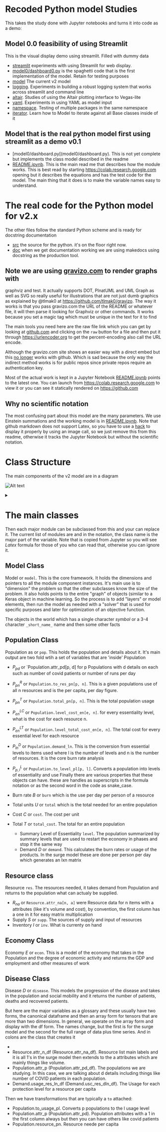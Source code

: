 # Recoded Python model Studies

This takes the study done with Jupyter notebooks and turns it into code as a
demo:

## Model 0.0 feasibility of using Streamlit
This is the visual display demo using streamlit. Filled with dummy data

- [streamlit](streamlit) experiments with using Streamlit for web display.
- [model0/dashboard0.py](model0/dashboard0.py) is the spaghetti code that is the first implementation of the
  model. Retain for testing purposes
- [model](model) The current v2 model
- [logging](logging). Experiments in building a robust logging system that works
  across streamlit and command line
- [altair](altair). Studies of using the Altair plotting interface to Vegas-lite
- [yaml](yaml). Experiments in using YAML as model input
- [namespace](namespace). Testing of multiple packages in the same namespace
- [iterator](iterator). Learn how to Model to iterate against all Base classes
    inside of it

## Model that is the real python model first using streamlit as a demo v0.1

- [model0/dashboard.py[(model0/dashboard.py). This is not yet complete but
  implements the class model described in the readme
- [README.ipynb](README.ipynb). This is the main read me that describes how the
  module works. This is best read by starting https://colab.research.google.com
opening but it describes the equations and has the test code for the model.
 The main thing that it does is to make the variable names easy to understand.


# The real code for the Python model for v2.x
The other files follow the standard Python scheme and is ready for docstring
documentation
- [src](src) the source for the python. it's on the floor right now.
- [doc](doc) when we get documentation working we are using makedocs using
  docstring as the production tool.

## Note we are using [gravizo.com](https://gravizo.com) to render graphs with
graphviz and test. It actually supports DOT, PlnatUML and UML Graph as well as
SVG so really useful for illustrations that are not just dumb graphics as
explained by @tlmak0 at https://github.com/tlmak0/gravizo. The way it works is
that you pass gravizo.com the URL of the README or whatever file, it will then
parse it looking for Graphviz or other commands. It works because you set a
magic tag which must be unique in the text for it to find

The main tools you need here are the raw file link which you can get by looking
at [github.com](https://help.data.world/hc/en-us/articles/115006300048-GitHub-how-to-find-the-sharable-download-URL-for-files-on-GitHub)
and clicking on the `raw` button for a file and then put it
through https://urlencoder.org to get the percent-encoding also call the URL
encode.

Although the gravizo.com site shows an easier way with a direct embed but this
[no longer](https://gist.github.com/svenevs/ce05761128e240e27883e3372ccd4ecd)
works with github. Which is sad because the only way the indirect method works
is for public repos since private repos require an authentication key.

Most of the actual work is kept in a Jupyter Notebook
[README.ipynb](README.ipynb) points to the latest one. You can launch from
https://colab.research.google.com to view it or you can see it statically
rendered on https://github.com

## Why no scientific notation

The most confusing part about this model are the many parameters. We use
Einstein summations and the working model is in [README.ipynb](README.ipynb).
Note that github markdown does not support Latex, so you have to use a
[hack](https://gist.github.com/a-rodin/fef3f543412d6e1ec5b6cf55bf197d7b) to
display it properly by using an image call, so we just remove this from this
readme, otherwise it tracks the Jupyter Notebook but without the scientific
notation.

# Class Structure

The main components of the v2 model are in a diagram

![Alt text](https://g.gravizo.com/source/custom_mark?https%3A%2F%2Fraw.githubusercontent.com%2Frestartus%2Fcovid-projection%2Frich-demo%2Fmodel%2FREADME.md)
<details>
<summary></summary>
custom_mark
  digraph "Class Model" {
    node [shape=box]
    subgraph Pop_class {
      style=filled
      P [label="Population, Essentiality"]
    }
    D [label=Disease]
    P -> D [label="Social Mobility"]
    D -> P [label=Patients]
    E [label=Economy]
    P -> E [label="Stage, Economic Activity"]
    E -> P [label="GDP, Employment"]
    subgraph Res {
      R [label=Resource]
      R -> P [label=Delivery]
      P -> R [label=Demand]
      I [label=Inventory]
      R -> I [label=Fill]
      I -> R [label=Use]
    }
    S [label=Supply]
    R -> S [label="Sales Order"]
    S -> R [label=Fulfillment]
  }
custom_mark
</details>

# The main classes
Then each major module can be subclassed from this and your can replace it. The current list of modules are and in the notation, the class name is the major part of the variable. Note that is copied from Jupyter so you will see $Latex$ formula for those of you who can read that, otherwise you can ignore it.

## Model Class
Model or `model`. This is the core framework. It holds the dimensions and
pointers to all the module component instances. It's main use is to "dimension"
the problem so that the other subclasses know the size of the problem. It also
holds points to the entire "graph" of objects (similar to a Keras object in
machine learning. So the process is to add "layers" or model elements, then run
the model as needed with a "solver" that is used for specific purposes and later
for optimization of an objective function.

The objects in the world which has a single character $symbol$ or a 3-4
character `_short_name_` name and then some other facts

## Population Class
Population as or `pop`. This holds the population and details about it. It's
main output are two fold wtih a set of variables that are 'inside' Population

- $P_{pd}$ or `Population.attr_pd[p, d] for p Populations with d details on each such as number of covid patients or number of runs per day
- $P^R_{pn}$ or `Population.to_res_pn[p, n]`. This is a given populations use of all n resources and is the per capita, per day figure.
- $P^T_{pn}$ or `Population.total_pn[p, n]`. This is the total population usage
- $P^{LC}_{en}$ or `Population.level_cost_en[e, n]`. for every essentiality level, what is the cost for each resource n.
- $P^{LT}_{en}$ or `Population.level_total_cost_en[e, n]`. The total cost for every essential level for each resource
- $P^{D}_{ln}$ or `Population.demand_ln`. This is the conversion from essential levels to items used where l is the number of levels and n is the number of resources. It is the core burn rate analysis
- $P^{L}_{p,l}$ or `Population.to_level_pl[p, l]`. Converts a population into levels of essentiality and use
Finally there are various properties that these objects can have. these are handles as superscripts in the formula notation or as the second word in the code as snake_case.

- Burn rate $B$ or `burn` which is the use per day per person of a resource
- Total units $U$ or `total` which is the total needed for an entire population
- Cost $C$ or `cost`. The cost per unit
- Total $T$ or `total_cost`. The total for an entire population


  - Summary Level of Essentiality  `level`. The population summarized by summary
    levels
     that are used to restart the economy in phases and stop it the same way
  - Demand $D$ or `demand`. This calculates the burn rates or usage of the
    products. In the surge model these are done per person per day which
generates an lxn matrix

## Resource class
Resource  `res`. The resources needed, it takes demand from Population and returns to the population what can actualy be supplied.

  - $R_{na}$ or `Resource.attr_na[n, a]` were Resource data for n items with a attributes (like it's volume and cost), by convention, the first column has a one in it for easy matrix multiplication
  - Supply $S$ or `supp`. The sources of supply and input of resources
  - Inventory $I$ or `inv`. What is currenty on hand

## Economy Class
Economy $E$ or `econ`. This is a model of the economy that takes in the Population and the degree of economic activity and returns the GDP and employment and other measures of work

## Disease Class
Disease $D$ or `disease`. This models the progression of the disease and takes in the population and social mobility and it returns the number of patients, deaths and recovered patients.



But here are the major variables as a glossary and these usually have two forms,
the canonical dataframe and then an array form for tensors that are more than
two dimensions. In general, we operate on the array form and display with the df
form. The names change, but the first is for the surge model and the second for
the full range of data plus time series. And in colons are the class that
creates it

-
- Resource.attr_n_df (Resource.attr_na_df). Resource list main labels and it is all 1's in the surge model
  then extends to the a attributes which are mainly things like volume.
- Population.attr_p (Population.attr_pd_df). The populations we are studying. In this case,
  we are talking about d details including things like number of COVID patients
in each population.
- Demand.usage_res_ln_df (Demand.usc_res_dln_df). The Usage for each protection level for a resource per capita

Then we have transformations that are typically a `to` attached:

- Population.to_usage_pl. Converts p populations to the l usage level
- Population.attr_p (Population.attr_pd). Population attributes with a 1 in the
  first column always but then you can have others like covid patients
- Population.resource_pn. Resource neede per capita
